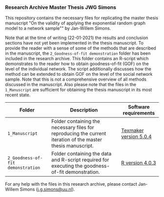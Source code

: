 ### Research Archive Master Thesis JWG Simons
This repository contains the necessary files for replicating the master thesis manuscript "On the validity of applying the exponential random graph model to a network sample"" by Jan-Willem Simons. 

Note that at the time of writing (22-01-2021) the results and conclusion sections have not yet been implemented in the thesis manuscript. To provide the reader with a sense of some of the methods that are described in the manuscript, the `2_Goodness-of-fit demonstration` folder has been included in the research archive. This folder contains an R-script which demonstrates to the reader how to obtain goodness-of-fit (GOF) on the level of the individual network. The script additionally discusses how the method can be extended to obtain GOF on the level of the social network sample. Note that this is not a comprehensive overview of all methods discussed in the manuscript. Also please note that the files in the `1_Manuscript` are sufficient for obtaining the thesis manuscript in its most recent state. 

| Folder | Description | Software requirements |
| ----------- | ----------- | ----------------- |
| `1_Manuscript` | Folder containing the necessary files for reproducing the current iteration of the master thesis manuscript. | [Texmaker version 5.0.4](https://www.xm1math.net/texmaker/) |
| `2_Goodness-of-fit demonstration` | Folder containing the data and R-script required for executing the goodness-of-fit demonstration. | [R version 4.0.3](https://cran.r-project.org/bin/windows/base/) |

For any help with the files in this research archive, please contact Jan-Willem Simons (j.g.simons@uu.nl).